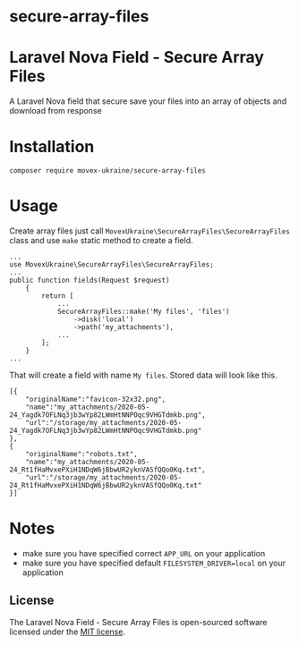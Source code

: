 # secure-array-files

# Laravel Nova Field - Secure Array Files
A Laravel Nova field that secure save your files into an array of objects and download from response

# Installation
```
composer require movex-ukraine/secure-array-files
```

# Usage
Create array files just call `MovexUkraine\SecureArrayFiles\SecureArrayFiles` class and use `make` static method to create a field.
```
...
use MovexUkraine\SecureArrayFiles\SecureArrayFiles;
...
public function fields(Request $request)
    {
        return [
            ...
            SecureArrayFiles::make('My files', 'files')
                ->disk('local')
                ->path('my_attachments'),
            ...
        ];
    }
...
```
That will create a field with name `My files`. Stored data will look like this.
```
[{
    "originalName":"favicon-32x32.png",
    "name":"my_attachments/2020-05-24_Yagdk7OFLNq3jb3wYp82LWmHtNNPOqc9VHGTdmkb.png",
    "url":"/storage/my_attachments/2020-05-24_Yagdk7OFLNq3jb3wYp82LWmHtNNPOqc9VHGTdmkb.png"
},
{
    "originalName":"robots.txt",
    "name":"my_attachments/2020-05-24_Rt1fHaMvxePXiH1NDqW6jBbwUR2yknVASfQQo0Kq.txt",
    "url":"/storage/my_attachments/2020-05-24_Rt1fHaMvxePXiH1NDqW6jBbwUR2yknVASfQQo0Kq.txt"
}]
```

# Notes
- make sure you have specified correct `APP_URL` on your application
- make sure you have specified default `FILESYSTEM_DRIVER=local` on your application

## License

The Laravel Nova Field - Secure Array Files is open-sourced software licensed under the [MIT license](https://opensource.org/licenses/MIT).
